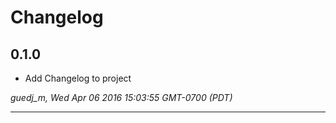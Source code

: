 # Changelog

## 0.1.0

* Add Changelog to project

*guedj_m, Wed Apr 06 2016 15:03:55 GMT-0700 (PDT)*

---